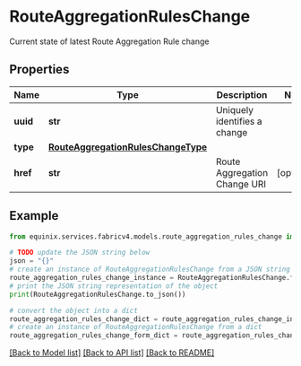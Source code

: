 # RouteAggregationRulesChange

Current state of latest Route Aggregation Rule change

## Properties

Name | Type | Description | Notes
------------ | ------------- | ------------- | -------------
**uuid** | **str** | Uniquely identifies a change | 
**type** | [**RouteAggregationRulesChangeType**](RouteAggregationRulesChangeType.md) |  | 
**href** | **str** | Route Aggregation Change URI | [optional] 

## Example

```python
from equinix.services.fabricv4.models.route_aggregation_rules_change import RouteAggregationRulesChange

# TODO update the JSON string below
json = "{}"
# create an instance of RouteAggregationRulesChange from a JSON string
route_aggregation_rules_change_instance = RouteAggregationRulesChange.from_json(json)
# print the JSON string representation of the object
print(RouteAggregationRulesChange.to_json())

# convert the object into a dict
route_aggregation_rules_change_dict = route_aggregation_rules_change_instance.to_dict()
# create an instance of RouteAggregationRulesChange from a dict
route_aggregation_rules_change_form_dict = route_aggregation_rules_change.from_dict(route_aggregation_rules_change_dict)
```
[[Back to Model list]](../README.md#documentation-for-models) [[Back to API list]](../README.md#documentation-for-api-endpoints) [[Back to README]](../README.md)


